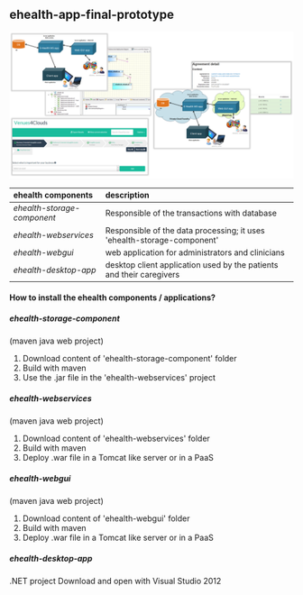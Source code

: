## ehealth-app-final-prototype

![alt tag](https://github.com/modaclouds-atos/ehealth-app-final-prototype/blob/master/readme/modaclouds.png?raw=true)

| ehealth components  | description  |
| :------------ |:---------------|
| *ehealth-storage-component*      | Responsible of the transactions with database |
| *ehealth-webservices*      | Responsible of the data processing; it uses 'ehealth-storage-component'     |
| *ehealth-webgui* | web application for administrators and clinicians  |
| *ehealth-desktop-app* | desktop client application used by the patients and their caregivers |

#### How to install the ehealth components / applications?
##### ehealth-storage-component 
(maven java web project)
1. Download content of 'ehealth-storage-component' folder
2. Build with maven
3. Use the .jar file in the 'ehealth-webservices' project

##### ehealth-webservices
(maven java web project)
1. Download content of 'ehealth-webservices' folder
2. Build with maven
3. Deploy .war file in a Tomcat like server or in a PaaS

##### ehealth-webgui
(maven java web project)
1. Download content of 'ehealth-webgui' folder
2. Build with maven
3. Deploy .war file in a Tomcat like server or in a PaaS

##### ehealth-desktop-app
.NET project
Download and open with Visual Studio 2012
